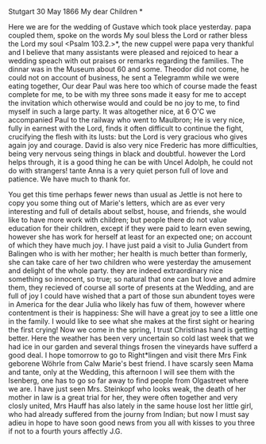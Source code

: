  Stutgart 30 May 1866
My dear Children <Hermann in Am>*

Here we are for the wedding of Gustave which took place yesterday. papa coupled them, spoke on the words My soul bless the Lord or rather bless the Lord my soul <Psalm 103.2.>*, the new cuppel were papa very thankful and I believe that many assistants were pleased and rejoiced to hear a wedding speach with out praises or remarks regarding the families. The dinnar was in the Museum about 60 and some. Theodor did not come, he could not on account of business, he sent a Telegramm while we were eating together, Our dear Paul was here too which of course made the feast complete for me, to be with my three sons made it easy for me to accept the invitation which otherwise would and could be no joy to me, to find myself in such a large party. It was altogether nice, at 6 O'C we accompanied Paul to the railway who went to Maulbron; He is very nice, fully in earnest with the Lord, finds it often difficult to continue the fight, crucifying the flesh with its lusts: but the Lord is very gracious who gives again joy and courage. 
David is also very nice Frederic has more difficulties, being very nervous seing things in black and doubtful. however the Lord helps through, it is a good thing he can be with Uncel Adolph, he could not do with strangers! tante Anna is a very quiet person full of love and patience. We have much to thank for.

You get this time perhaps fewer news than usual as Jettle is not here to copy you some thing out of Marie's letters, which are as ever very interesting and full of details about selbst, house, and friends, she would like to have more work with children; but people there do not value education for their children, except if they were paid to learn even sewing, however she has work for herself at least for an expected one; on account of which they have much joy. I have just paid a visit to Julia Gundert from Balingen who is with her mother; her health is much better than formerly, she can take care of her two children who were yesterday the amusement and delight of the whole party. they are indeed extraordinary nice something so innocent, so true; so natural that one can but love and admire them, they recieved of course all sorte of presents at the Wedding, and are full of joy I could have wished that a part of those sun abundent toyes were in America for the dear Julia who likely has fuw of them, however where contentment is their is happiness: She will have a great joy to see a little one in the family. I would like to see what she makes at the first sight or hearing the first crying! Now we come in the spring, I trust Christinas hand is getting better. Here the weather has been very uncertain so cold last week that we had ice in our garden and several things frosen the vineyards have sufferd a good deal. I hope tomorrow to go to Right<eut>*lingen and visit there Mrs Fink geborene Wöhrle from Calw Marie's best friend. I have scarsly seen Mama and tante, only at the Wedding, this afternoon I will see them with the Isenberg, one has to go so far away to find people from Olgastreet where we are. I have just seen Mrs. Steinkopf who looks weak, the death of her mother in law is a great trial for her, they were often together and very closly united, Mrs Hauff has also lately in the same house lost her little girl, who had already suffered from the journy from Indian; but now I must say adieu in hope to have soon good news from you all with kisses to you three if not to a fourth
 yours affectly J.G.
